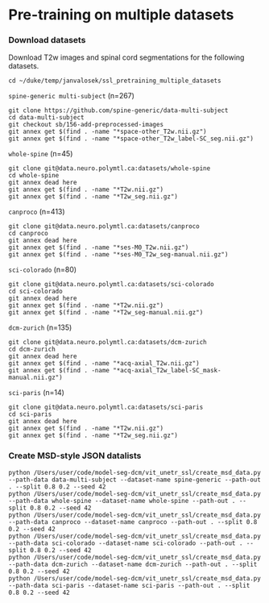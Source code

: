 # Pre-training on multiple datasets

### Download datasets

Download T2w images and spinal cord segmentations for the following datasets.

```commandline
cd ~/duke/temp/janvalosek/ssl_pretraining_multiple_datasets
```

`spine-generic multi-subject` (n=267)

```commandline
git clone https://github.com/spine-generic/data-multi-subject
cd data-multi-subject
git checkout sb/156-add-preprocessed-images
git annex get $(find . -name "*space-other_T2w.nii.gz")
git annex get $(find . -name "*space-other_T2w_label-SC_seg.nii.gz")
```

`whole-spine` (n=45)

```commandline
git clone git@data.neuro.polymtl.ca:datasets/whole-spine
cd whole-spine
git annex dead here
git annex get $(find . -name "*T2w.nii.gz")
git annex get $(find . -name "*T2w_seg.nii.gz")
```

`canproco` (n=413)

```commandline
git clone git@data.neuro.polymtl.ca:datasets/canproco
cd canproco
git annex dead here
git annex get $(find . -name "*ses-M0_T2w.nii.gz")
git annex get $(find . -name "*ses-M0_T2w_seg-manual.nii.gz")
```

`sci-colorado` (n=80)

```commandline
git clone git@data.neuro.polymtl.ca:datasets/sci-colorado
cd sci-colorado
git annex dead here
git annex get $(find . -name "*T2w.nii.gz")
git annex get $(find . -name "*T2w_seg-manual.nii.gz")
```

`dcm-zurich` (n=135)

```commandline
git clone git@data.neuro.polymtl.ca:datasets/dcm-zurich
cd dcm-zurich
git annex dead here
git annex get $(find . -name "*acq-axial_T2w.nii.gz")
git annex get $(find . -name "*acq-axial_T2w_label-SC_mask-manual.nii.gz")
```

`sci-paris` (n=14)

```commandline
git clone git@data.neuro.polymtl.ca:datasets/sci-paris
cd sci-paris
git annex dead here
git annex get $(find . -name "*T2w.nii.gz")
git annex get $(find . -name "*T2w_seg.nii.gz")
```

### Create MSD-style JSON datalists

```commandline
python /Users/user/code/model-seg-dcm/vit_unetr_ssl/create_msd_data.py --path-data data-multi-subject --dataset-name spine-generic --path-out . --split 0.8 0.2 --seed 42
python /Users/user/code/model-seg-dcm/vit_unetr_ssl/create_msd_data.py --path-data whole-spine --dataset-name whole-spine --path-out . --split 0.8 0.2 --seed 42
python /Users/user/code/model-seg-dcm/vit_unetr_ssl/create_msd_data.py --path-data canproco --dataset-name canproco --path-out . --split 0.8 0.2 --seed 42
python /Users/user/code/model-seg-dcm/vit_unetr_ssl/create_msd_data.py --path-data sci-colorado --dataset-name sci-colorado --path-out . --split 0.8 0.2 --seed 42
python /Users/user/code/model-seg-dcm/vit_unetr_ssl/create_msd_data.py --path-data dcm-zurich --dataset-name dcm-zurich --path-out . --split 0.8 0.2 --seed 42
python /Users/user/code/model-seg-dcm/vit_unetr_ssl/create_msd_data.py --path-data sci-paris --dataset-name sci-paris --path-out . --split 0.8 0.2 --seed 42
```
